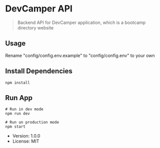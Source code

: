 # DevCamper API
> Backend API for DevCamper application, which is a bootcamp directory website

## Usage

Rename "config/config.env.example" to "config/config.env" to your own

## Install Dependencies
```
npm install
```

## Run App
```
# Run in dev mode
npm run dev

# Run un production mode
npm start
```

- Version: 1.0.0
- License: MIT